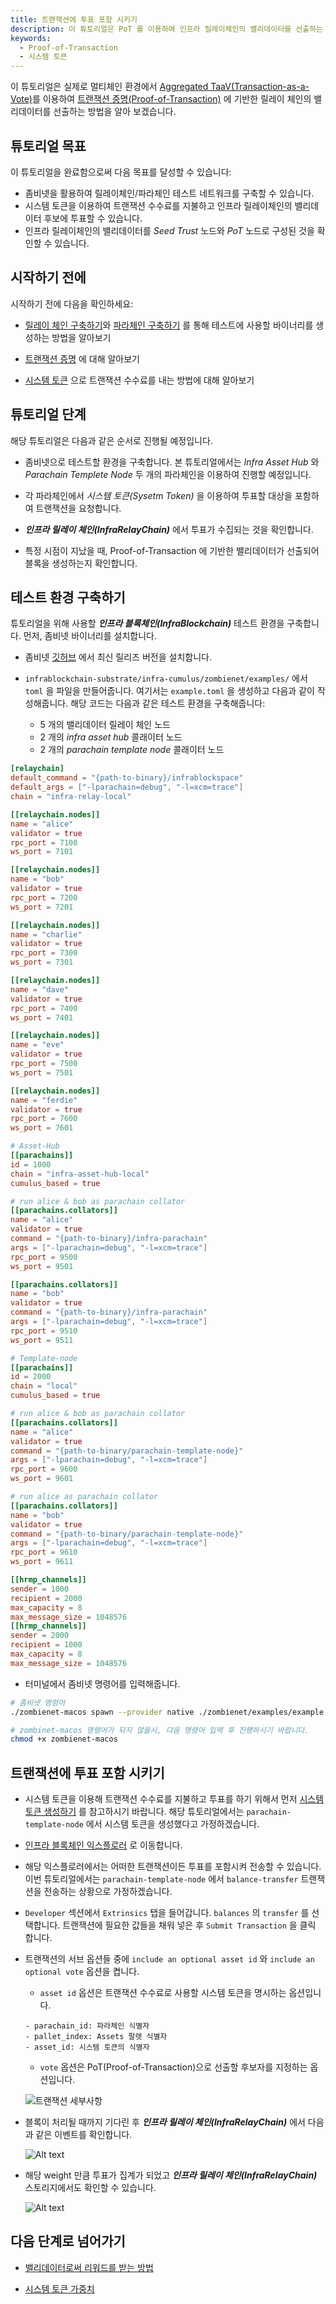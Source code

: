 ```yaml
---
title: 트랜잭션에 투표 포함 시키기
description: 이 튜토리얼은 PoT 를 이용하여 인프라 릴레이체인의 밸리데이터를 선출하는 방법을 배웁니다.
keywords:
  - Proof-of-Transaction
  - 시스템 토큰
---
```


이 튜토리얼은 실제로 멀티체인 환경에서 [Aggregated TaaV(Transaction-as-a-Vote)](../learn/protocol/proof-of-transaction.md#aggregated-proof-of-transactionpot)를 이용하여 [트랜잭션 증명(Proof-of-Transaction)](../learn/protocol/proof-of-transaction.md) 에 기반한 릴레이 체인의 밸리데이터를 선출하는 방법을 알아 보겠습니다. 

## 튜토리얼 목표

이 튜토리얼을 완료함으로써 다음 목표를 달성할 수 있습니다:

- 좀비넷을 활용하여 릴레이체인/파라체인 테스트 네트워크를 구축할 수 있습니다.
- 시스템 토큰을 이용하여 트랜잭션 수수료를 지불하고 인프라 릴레이체인의 밸리데이터 후보에 투표할 수 있습니다.
- 인프라 릴레이체인의 밸리데이터를 _Seed Trust_ 노드와 _PoT_ 노드로 구성된 것을 확인할 수 있습니다.

## 시작하기 전에

시작하기 전에 다음을 확인하세요:

- [릴레이 체인 구축하기](../tutorials/build/build-infra-relay-chain.md)와 [파라체인 구축하기](../tutorials/build/build-a-parachain.md) 를 통해 테스트에 사용할 바이너리를 생성하는 방법을 알아보기

- [트랜잭션 증명](../learn/protocol/proof-of-transaction.md) 에 대해 알아보기

- [시스템 토큰](../learn/protocol/system-token.md) 으로 트랜잭션 수수료를 내는 방법에 대해 알아보기

## 튜토리얼 단계

해당 튜토리얼은 다음과 같은 순서로 진행될 예정입니다.

- 좀비넷으로 테스트할 환경을 구축합니다. 본 튜토리얼에서는 _Infra Asset Hub_ 와 _Parachain Templete Node_ 두 개의 파라체인을 이용하여 진행할 예정입니다.

- 각 파라체인에서 _시스템 토큰(Sysetm Token)_  을 이용하여 투표할 대상을 포함하여 트랜잭션을 요청합니다.

- **_인프라 릴레이 체인(InfraRelayChain)_** 에서 투표가 수집되는 것을 확인합니다.

- 특정 시점이 지났을 때, Proof-of-Transaction 에 기반한 밸리데이터가 선출되어 블록을 생성하는지 확인합니다.


## 테스트 환경 구축하기

튜토리얼을 위해 사용할 **_인프라 블록체인(InfraBlockchain)_** 테스트 환경을 구축합니다. 먼저, 좀비넷 바이너리를 설치합니다. 

- 좀비넷 [깃허브](https://github.com/paritytech/zombienet) 에서 최신 릴리즈 버전을 설치합니다.

- `infrablockchain-substrate/infra-cumulus/zombienet/examples/`  에서 `toml` 을 파일을 만들어줍니다. 여기서는 `example.toml` 을 생성하고 다음과 같이 작성해줍니다. 해당 코드는 다음과 같은 테스트 환경을 구축해줍니다: 
  - 5 개의 밸리데이터 릴레이 체인 노드
  - 2 개의 _infra asset hub_ 콜래이터 노드
  - 2 개의 _parachain template node_ 콜래이터 노드

```toml
[relaychain]
default_command = "{path-to-binary}/infrablockspace"
default_args = ["-lparachain=debug", "-l=xcm=trace"]
chain = "infra-relay-local"

[[relaychain.nodes]]
name = "alice"
validator = true
rpc_port = 7100
ws_port = 7101

[[relaychain.nodes]]
name = "bob"
validator = true
rpc_port = 7200
ws_port = 7201

[[relaychain.nodes]]
name = "charlie"
validator = true
rpc_port = 7300
ws_port = 7301

[[relaychain.nodes]]
name = "dave"
validator = true
rpc_port = 7400
ws_port = 7401

[[relaychain.nodes]]
name = "eve"
validator = true
rpc_port = 7500
ws_port = 7501

[[relaychain.nodes]]
name = "ferdie"
validator = true
rpc_port = 7600
ws_port = 7601

# Asset-Hub
[[parachains]]
id = 1000
chain = "infra-asset-hub-local"
cumulus_based = true

# run alice & bob as parachain collator
[[parachains.collators]]
name = "alice"
validator = true
command = "{path-to-binary}/infra-parachain"
args = ["-lparachain=debug", "-l=xcm=trace"]
rpc_port = 9500
ws_port = 9501

[[parachains.collators]]
name = "bob"
validator = true
command = "{path-to-binary}/infra-parachain"
args = ["-lparachain=debug", "-l=xcm=trace"]
rpc_port = 9510
ws_port = 9511

# Template-node
[[parachains]]
id = 2000
chain = "local"
cumulus_based = true

# run alice & bob as parachain collator
[[parachains.collators]]
name = "alice"
validator = true
command = "{path-to-binary/parachain-template-node}"
args = ["-lparachain=debug", "-l=xcm=trace"]
rpc_port = 9600
ws_port = 9601

# run alice as parachain collator
[[parachains.collators]]
name = "bob"
validator = true
command = "{path-to-binary/parachain-template-node}"
args = ["-lparachain=debug", "-l=xcm=trace"]
rpc_port = 9610
ws_port = 9611

[[hrmp_channels]]
sender = 1000
recipient = 2000
max_capacity = 8
max_message_size = 1048576
[[hrmp_channels]]
sender = 2000
recipient = 1000
max_capacity = 8
max_message_size = 1048576
```

- 터미널에서 좀비넷 명령어를 입력해줍니다.

```bash
# 좀비넷 명령어
./zombienet-macos spawn --provider native ./zombienet/examples/example.toml

# zombinet-macos 명령어가 되지 않을시, 댜음 명령어 입력 후 진행하시기 바랍니다.
chmod +x zombienet-macos
```

## 트랜잭션에 투표 포함 시키기

- 시스템 토큰을 이용해 트랜잭션 수수료를 지불하고 투표를 하기 위해서 먼저 [시스템 토큰 생성하기](./how-to-interact-with-system-token.md) 를 참고하시기 바랍니다. 해당 튜토리얼에서는 `parachain-template-node` 에서 시스템 토큰을 생성했다고 가정하겠습니다.

- [인프라 블록체인 익스플로러](https://portal.infrablockspace.net) 로 이동합니다.

- 해당 익스플로러에서는 어떠한 트랜잭션이든 투표를 포함시켜 전송할 수 있습니다. 이번 튜토리얼에서는 `parachain-template-node` 에서 `balance-transfer` 트랜잭션을 전송하는 상황으로 가정하겠습니다.

- `Developer` 섹션에서 `Extrinsics` 탭을 들어갑니다. `balances` 의 `transfer` 를 선택합니다. 트랜잭션에 필요한 값들을 채워 넣은 후 `Submit Transaction` 을 클릭 합니다.

- 트랜잭션의 서브 옵션들 중에 `include an optional asset id` 와 `include an optional vote` 옵션을 켭니다.

  - `asset id` 옵션은 트랜잭션 수수료로 사용할 시스템 토큰을 명시하는 옵션입니다. 

  ```
  - parachain_id: 파라체인 식별자
  - pallet_index: Assets 팔렛 식별자
  - asset_id: 시스템 토큰의 식별자  
  ```
  
  - `vote` 옵션은 PoT(Proof-of-Transaction)으로 선출할 후보자를 지정하는 옵션입니다.

  ![트랜잭션 세부사항](/media/images/docs/infrablockchain/tutorials/tx-detail.png)

- 블록이 처리될 때까지 기다린 후 **_인프라 릴레이 체인(InfraRelayChain)_** 에서 다음과 같은 이벤트를 확인합니다.

  ![Alt text](/media/images/docs/infrablockchain/tutorials/infra-relay-event.png)

- 해당 weight 만큼 투표가 집계가 되었고 **_인프라 릴레이 체인(InfraRelayChain)_** 스토리지에서도 확인할 수 있습니다.

  ![Alt text](/media/images/docs/infrablockchain/tutorials/infra-relay-storage.png)

## 다음 단계로 넘어가기

- [밸리데이터로써 리워드를 받는 방법](./how-to-get-validator-reward.md)

- [시스템 토큰 가중치](../learn/protocol/transaction-fee.md#시스템-토큰-가중치)












